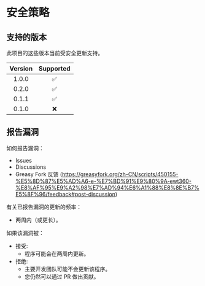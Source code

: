 # 安全策略

## 支持的版本

此项目的这些版本当前受安全更新支持。

| Version |     Supported      |
|:-------:|:------------------:|
|  1.0.0  | :white_check_mark: |
|  0.2.0  | :white_check_mark: |
|  0.1.1  | :white_check_mark: |
|  0.1.0  |        :x:         |

## 报告漏洞

如何报告漏洞：

- Issues
- Discussions
- Greasy Fork
  反馈 (https://greasyfork.org/zh-CN/scripts/450155-%E5%8D%87%E5%AD%A6-e-%E7%BD%91%E9%80%9A-ewt360-%E8%AF%95%E9%A2%98%E7%AD%94%E6%A1%88%E8%8E%B7%E5%8F%96/feedback#post-discussion)

有关已报告漏洞的更新的频率：

- 两周内（或更长）。

如果该漏洞被：

- 接受:
   - 程序可能会在两周内更新。
- 拒绝:
   - 主要开发团队可能不会更新该程序。
   - 您仍然可以通过 PR 做出贡献。

